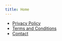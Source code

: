 ```yaml
---
title: Home
---
```


- [Privacy Policy](privacy.md)
- [Terms and Conditions](terms.md)
- [Contact](mailto:contact@leio.co)
